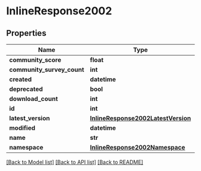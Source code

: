 # InlineResponse2002

## Properties
Name | Type | Description | Notes
------------ | ------------- | ------------- | -------------
**community_score** | **float** |  | [optional] 
**community_survey_count** | **int** |  | [optional] 
**created** | **datetime** |  | [optional] 
**deprecated** | **bool** |  | [optional] 
**download_count** | **int** |  | [optional] 
**id** | **int** |  | [optional] 
**latest_version** | [**InlineResponse2002LatestVersion**](InlineResponse2002LatestVersion.md) |  | 
**modified** | **datetime** |  | [optional] 
**name** | **str** |  | 
**namespace** | [**InlineResponse2002Namespace**](InlineResponse2002Namespace.md) |  | [optional] 

[[Back to Model list]](../README.md#documentation-for-models) [[Back to API list]](../README.md#documentation-for-api-endpoints) [[Back to README]](../README.md)



